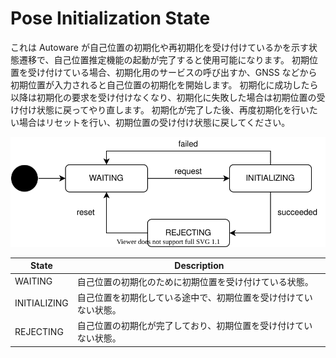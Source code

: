 # Pose Initialization State

これは Autoware が自己位置の初期化や再初期化を受け付けているかを示す状態遷移で、自己位置推定機能の起動が完了すると使用可能になります。
初期位置を受け付けている場合、初期化用のサービスの呼び出すか、GNSS などから初期位置が入力されると自己位置の初期化を開始します。
初期化に成功したら以降は初期化の要求を受け付けなくなり、初期化に失敗した場合は初期位置の受け付け状態に戻ってやり直します。
初期化が完了した後、再度初期化を行いたい場合はリセットを行い、初期位置の受け付け状態に戻してください。

![pose-initialization-state](./pose-initialization-state.drawio.svg)

| State        | Description                                                      |
| ------------ | ---------------------------------------------------------------- |
| WAITING      | 自己位置の初期化のために初期位置を受け付けている状態。           |
| INITIALIZING | 自己位置を初期化している途中で、初期位置を受け付けていない状態。 |
| REJECTING    | 自己位置の初期化が完了しており、初期位置を受け付けていない状態。 |
